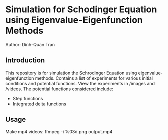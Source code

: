 # Simulation for Schodinger Equation using Eigenvalue-Eigenfunction Methods

Author: Dinh-Quan Tran 

## Introduction 

This repository is for simulation the Schrodinger Equation using eigenvalue-eigenfunction methods. Contains a list of experiments for various initial conditions and potential functions.
View the experiments in /images and /videos. The potential functions considered include:
* Step functions
* Integrated delta functions

## Usage

Make mp4 videos: ffmpeg -i %03d.png output.mp4
